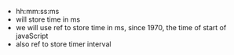- hh:mm:ss:ms
- will store time in ms
- we will use ref to store time in ms, since 1970, the time of start of javaScript
- also ref to store timer interval